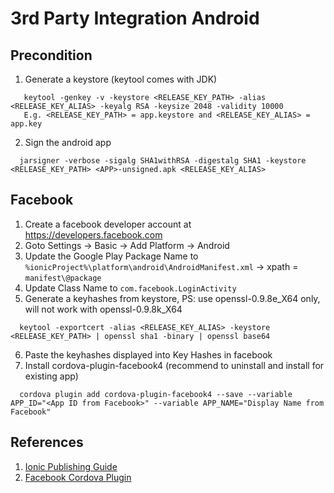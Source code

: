 # 3rd Party Integration Android

## Precondition
1. Generate a keystore (keytool comes with JDK)
```
   keytool -genkey -v -keystore <RELEASE_KEY_PATH> -alias <RELEASE_KEY_ALIAS> -keyalg RSA -keysize 2048 -validity 10000
   E.g. <RELEASE_KEY_PATH> = app.keystore and <RELEASE_KEY_ALIAS> = app.key
``` 
2. Sign the android app
```
  jarsigner -verbose -sigalg SHA1withRSA -digestalg SHA1 -keystore <RELEASE_KEY_PATH> <APP>-unsigned.apk <RELEASE_KEY_ALIAS>
```

## Facebook
1. Create a facebook developer account at https://developers.facebook.com
2. Goto Settings -> Basic -> Add Platform -> Android
3. Update the Google Play Package Name to `%ionicProject%\platform\android\AndroidManifest.xml` -> xpath = `manifest\@package`
4. Update Class Name to `com.facebook.LoginActivity`
5. Generate a keyhashes from keystore, PS: use openssl-0.9.8e_X64 only, will not work with openssl-0.9.8k_X64
```
  keytool -exportcert -alias <RELEASE_KEY_ALIAS> -keystore <RELEASE_KEY_PATH> | openssl sha1 -binary | openssl base64
```
6. Paste the keyhashes displayed into Key Hashes in facebook
7. Install cordova-plugin-facebook4 (recommend to uninstall and install for existing app)
```
  cordova plugin add cordova-plugin-facebook4 --save --variable APP_ID="<App ID from Facebook>" --variable APP_NAME="Display Name from Facebook"
```

## References
1. [Ionic Publishing Guide](http://ionicframework.com/docs/v1/guide/publishing.html)
2. [Facebook Cordova Plugin](https://github.com/jeduan/cordova-plugin-facebook4)

